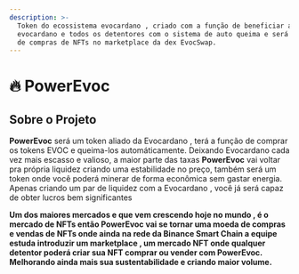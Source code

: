 ```yaml
---
description: >-
  Token do ecossistema evocardano , criado com a função de beneficiar a
  evocardano e todos os detentores com o sistema de auto queima e será uma moeda
  de compras de NFTs no marketplace da dex EvocSwap.
---
```


# 🔥 PowerEvoc

## Sobre o Projeto

**PowerEvoc** será um token aliado da Evocardano , terá a função de comprar os tokens EVOC e queima-los automáticamente. Deixando Evocardano cada vez mais escasso e valioso,  a maior parte das taxas **PowerEvoc** vai voltar pra própria liquidez criando uma estabilidade no preço, também será um token onde você poderá  minerar de forma econômica sem gastar energia. Apenas criando um par de liquidez com a Evocardano , você já será capaz de obter lucros bem significantes



**Um dos maiores mercados e que vem crescendo hoje no mundo , é o mercado de NFTs então PowerEvoc  vai se tornar uma moeda de compras e vendas de NFTs onde ainda na rede da Binance Smart Chain a equipe estuda introduzir um marketplace , um mercado NFT onde qualquer detentor poderá criar sua NFT comprar ou vender com PowerEvoc. Melhorando ainda mais sua sustentabilidade e criando maior volume.**

